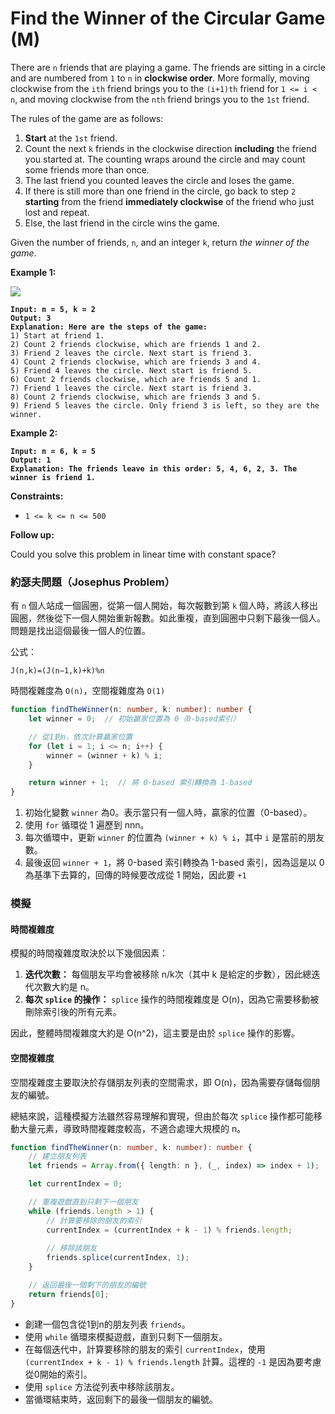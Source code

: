 # Find the Winner of the Circular Game (M)

There are `n` friends that are playing a game. The friends are sitting in a circle and are numbered from `1` to `n` in **clockwise order**. More formally, moving clockwise from the `ith` friend brings you to the `(i+1)th` friend for `1 <= i < n`, and moving clockwise from the `nth` friend brings you to the `1st` friend.

The rules of the game are as follows:

1. **Start** at the `1st` friend.
2. Count the next `k` friends in the clockwise direction **including** the friend you started at. The counting wraps around the circle and may count some friends more than once.
3. The last friend you counted leaves the circle and loses the game.
4. If there is still more than one friend in the circle, go back to step `2` **starting** from the friend **immediately clockwise** of the friend who just lost and repeat.
5. Else, the last friend in the circle wins the game.

Given the number of friends, `n`, and an integer `k`, return _the winner of the game_.

&#x20;

**Example 1:**

![](https://assets.leetcode.com/uploads/2021/03/25/ic234-q2-ex11.png)

<pre><code><strong>Input: n = 5, k = 2
</strong><strong>Output: 3
</strong><strong>Explanation: Here are the steps of the game:
</strong>1) Start at friend 1.
2) Count 2 friends clockwise, which are friends 1 and 2.
3) Friend 2 leaves the circle. Next start is friend 3.
4) Count 2 friends clockwise, which are friends 3 and 4.
5) Friend 4 leaves the circle. Next start is friend 5.
6) Count 2 friends clockwise, which are friends 5 and 1.
7) Friend 1 leaves the circle. Next start is friend 3.
8) Count 2 friends clockwise, which are friends 3 and 5.
9) Friend 5 leaves the circle. Only friend 3 is left, so they are the winner.
</code></pre>

**Example 2:**

<pre><code><strong>Input: n = 6, k = 5
</strong><strong>Output: 1
</strong><strong>Explanation: The friends leave in this order: 5, 4, 6, 2, 3. The winner is friend 1.
</strong></code></pre>

&#x20;

**Constraints:**

* `1 <= k <= n <= 500`

&#x20;

**Follow up:**

Could you solve this problem in linear time with constant space?



### 約瑟夫問題（Josephus Problem）

有 `n` 個人站成一個圓圈，從第一個人開始，每次報數到第 `k` 個人時，將該人移出圓圈，然後從下一個人開始重新報數。如此重複，直到圓圈中只剩下最後一個人。問題是找出這個最後一個人的位置。

公式：

```
J(n,k)=(J(n−1,k)+k)%n
```



時間複雜度為 `O(n)`，空間複雜度為 `O(1)`

```typescript
function findTheWinner(n: number, k: number): number {
    let winner = 0;  // 初始贏家位置為 0（0-based索引）

    // 從1到n，依次計算贏家位置
    for (let i = 1; i <= n; i++) {
        winner = (winner + k) % i;
    }

    return winner + 1;  // 將 0-based 索引轉換為 1-based
}
```

1. 初始化變數 `winner` 為0。表示當只有一個人時，贏家的位置（0-based）。
2. 使用 `for` 循環從 1 遍歷到 nnn。
3. 每次循環中，更新 `winner` 的位置為 `(winner + k) % i`，其中 `i` 是當前的朋友數。
4. 最後返回 `winner + 1`，將 0-based 索引轉換為 1-based 索引，因為這是以 0 為基準下去算的，回傳的時候要改成從 1 開始，因此要 `+1`&#x20;



### 模擬

#### 時間複雜度

模擬的時間複雜度取決於以下幾個因素：

1. **迭代次數：** 每個朋友平均會被移除 n/k次（其中 k 是給定的步數），因此總迭代次數大約是 n。
2. **每次 `splice` 的操作：** `splice` 操作的時間複雜度是 O(n)，因為它需要移動被刪除索引後的所有元素。

因此，整體時間複雜度大約是 O(n^2)，這主要是由於 `splice` 操作的影響。

#### 空間複雜度

空間複雜度主要取決於存儲朋友列表的空間需求，即 O(n)，因為需要存儲每個朋友的編號。

總結來說，這種模擬方法雖然容易理解和實現，但由於每次 `splice` 操作都可能移動大量元素，導致時間複雜度較高，不適合處理大規模的 n。

```typescript
function findTheWinner(n: number, k: number): number {
    // 建立朋友列表
    let friends = Array.from({ length: n }, (_, index) => index + 1);

    let currentIndex = 0;

    // 重複遊戲直到只剩下一個朋友
    while (friends.length > 1) {
        // 計算要移除的朋友的索引
        currentIndex = (currentIndex + k - 1) % friends.length;
        
        // 移除該朋友
        friends.splice(currentIndex, 1);
    }

    // 返回最後一個剩下的朋友的編號
    return friends[0];
}

```

* 創建一個包含從1到n的朋友列表 `friends`。
* 使用 `while` 循環來模擬遊戲，直到只剩下一個朋友。
* 在每個迭代中，計算要移除的朋友的索引 `currentIndex`，使用 `(currentIndex + k - 1) % friends.length` 計算。這裡的 `-1` 是因為要考慮從0開始的索引。
* 使用 `splice` 方法從列表中移除該朋友。
* 當循環結束時，返回剩下的最後一個朋友的編號。
